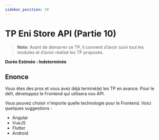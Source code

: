 ```yaml
---
sidebar_position: 10
---
```


# TP Eni Store API (Partie 10)

> **Note:** Avant de démarrer ce TP, il convient d’avoir suivi tout les modules et d’avoir réalisé les TP proposés.

**Durée Estimée : Indeterminée**

## Enonce

Vous êtes des pros et vous avez déjà terminé(e) les TP en avance. Pour le défi, développez le Frontend qui utilisera nos API.

Vous pouvez choisir n'importe quelle technologie pour le Frontend. Voici quelques suggestions :
- Angular
- VueJS
- Flutter
- Android